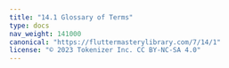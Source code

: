 ```yaml
---
title: "14.1 Glossary of Terms"
type: docs
nav_weight: 141000
canonical: "https://fluttermasterylibrary.com/7/14/1"
license: "© 2023 Tokenizer Inc. CC BY-NC-SA 4.0"
---
```

